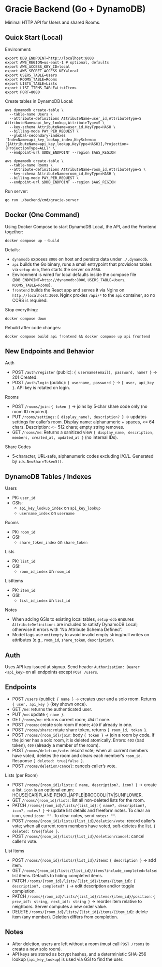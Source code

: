 # Gracie Backend (Go + DynamoDB)

Minimal HTTP API for Users and shared Rooms.

## Quick Start (Local)

Environment:

```
export DDB_ENDPOINT=http://localhost:8000
export AWS_REGION=us-east-1 # optional, defaults
export AWS_ACCESS_KEY_ID=local
export AWS_SECRET_ACCESS_KEY=local
export USERS_TABLE=Users
export ROOMS_TABLE=Rooms
export LISTS_TABLE=Lists
export LIST_ITEMS_TABLE=ListItems
export PORT=8080
```

Create tables in DynamoDB Local:

```
aws dynamodb create-table \
  --table-name Users \
  --attribute-definitions AttributeName=user_id,AttributeType=S AttributeName=api_key_lookup,AttributeType=S \
  --key-schema AttributeName=user_id,KeyType=HASH \
  --billing-mode PAY_PER_REQUEST \
  --global-secondary-indexes 'IndexName=api_key_lookup_index,KeySchema=[{AttributeName=api_key_lookup,KeyType=HASH}],Projection={ProjectionType=ALL}' \
  --endpoint-url $DDB_ENDPOINT --region $AWS_REGION

aws dynamodb create-table \
  --table-name Rooms \
  --attribute-definitions AttributeName=room_id,AttributeType=S \
  --key-schema AttributeName=room_id,KeyType=HASH \
  --billing-mode PAY_PER_REQUEST \
  --endpoint-url $DDB_ENDPOINT --region $AWS_REGION
```

Run server:

```
go run ./backend/cmd/gracie-server
```

## Docker (One Command)

Using Docker Compose to start DynamoDB Local, the API, and the Frontend together:

```
docker compose up --build
```

Details:
- `dynamodb` exposes `8000` on host and persists data under `./.dynamodb`.
- `api` builds the Go binary, runs a small entrypoint that provisions tables via `setup-ddb`, then starts the server on `8080`.
- Environment is wired for local defaults inside the compose file (`DDB_ENDPOINT=http://dynamodb:8000`, `USERS_TABLE=Users`, `ROOMS_TABLE=Rooms`).
- `frontend` builds the React app and serves it via Nginx on `http://localhost:3000`. Nginx proxies `/api/*` to the `api` container, so no CORS is required.

Stop everything:

```
docker compose down
```

Rebuild after code changes:

```
docker compose build api frontend && docker compose up api frontend
```

## New Endpoints and Behavior

Auth
- POST `/auth/register` (public): `{ username(email), password, name? }` → 201 Created.
- POST `/auth/login` (public): `{ username, password }` → `{ user, api_key }`. API key is rotated on login.

Rooms
- POST `/rooms/join`: `{ token }` → joins by 5‑char share code only (no room ID required).
- PUT `/rooms/settings`: `{ display_name?, description? }` → updates settings for caller’s room. Display name: alphanumeric + spaces, <= 64 chars. Description: <= 512 chars; empty string removes.
- GET `/rooms/me`: Returns a sanitized view `{ display_name, description, members, created_at, updated_at }` (no internal IDs).

Share Codes
- 5‑character, URL‑safe, alphanumeric codes excluding I/O/L. Generated by `ids.NewShareToken5()`.

## DynamoDB Tables / Indexes

Users
- PK: `user_id`
- GSIs:
  - `api_key_lookup_index` on `api_key_lookup`
  - `username_index` on `username`

Rooms
- PK: `room_id`
- GSI:
  - `share_token_index` on `share_token`

Lists
- PK: `list_id`
- GSI:
  - `room_id_index` on `room_id`

ListItems
- PK: `item_id`
- GSI:
  - `list_id_index` on `list_id`

Notes
- When adding GSIs to existing local tables, `setup-ddb` ensures `AttributeDefinitions` are included to satisfy DynamoDB Local; otherwise it errors with “No Attribute Schema Defined”.
- Model tags use `omitempty` to avoid invalid empty string/null writes on attributes (e.g., `room_id`, `share_token`, `description`).

## Auth

Uses API key issued at signup. Send header `Authorization: Bearer <api_key>` on all endpoints except `POST /users`.

## Endpoints

- POST `/users` (public): `{ name }` → creates user and a solo room. Returns `{ user, api_key }` (key shown once).
- GET `/me`: returns the authenticated user.
- PUT `/me`: update `{ name }`.
- GET `/rooms/me`: returns current room; `404` if none.
- POST `/rooms`: create solo room if none; `409` if already in one.
- POST `/rooms/share`: rotate share token, returns `{ room_id, token }`.
- POST `/rooms/{room_id}/join`: body `{ token }` → join a room by code. If the joiner has a solo room, it is deleted atomically. Errors: `403` (bad token), `409` (already a member of the room).
- POST `/rooms/deletion/vote`: record vote; when all current members have voted, deletes the room and clears each member’s `room_id`. Response `{ deleted: true|false }`.
- POST `/rooms/deletion/cancel`: cancels caller’s vote.

Lists (per Room)
- POST `/rooms/{room_id}/lists`: `{ name, description?, icon? }` → create a list. `icon` is an optional enum: HOUSE|CAR|PLANE|PENCIL|APPLE|BROCCOLI|TV|SUNFLOWER.
- GET `/rooms/{room_id}/lists`: list all non-deleted lists for the room.
- PATCH `/rooms/{room_id}/lists/{list_id}`: `{ name?, description?, icon?, notes? }` → update list details and freeform notes. To clear an icon, send `icon: ""`. To clear notes, send `notes: ""`.
- POST `/rooms/{room_id}/lists/{list_id}/deletion/vote`: record caller’s vote; when all current room members have voted, soft-deletes the list. `{ deleted: true|false }`.
- POST `/rooms/{room_id}/lists/{list_id}/deletion/cancel`: cancel caller’s vote.

List Items
- POST `/rooms/{room_id}/lists/{list_id}/items`: `{ description }` → add item.
- GET `/rooms/{room_id}/lists/{list_id}/items?include_completed=false`: list items. Defaults to hiding completed items.
- PATCH `/rooms/{room_id}/lists/{list_id}/items/{item_id}`: `{ description?, completed? }` → edit description and/or toggle completion.
- PATCH `/rooms/{room_id}/lists/{list_id}/items/{item_id}/position`: `{ prev_id?: string, next_id?: string }` → reorder item relative to neighbors. Server computes a new order value.
- DELETE `/rooms/{room_id}/lists/{list_id}/items/{item_id}`: delete item (any member). Deletion differs from completion.

## Notes

- After deletion, users are left without a room (must call `POST /rooms` to create a new solo room).
- API keys are stored as bcrypt hashes, and a deterministic SHA-256 lookup (`api_key_lookup`) is used via GSI to find the user.
